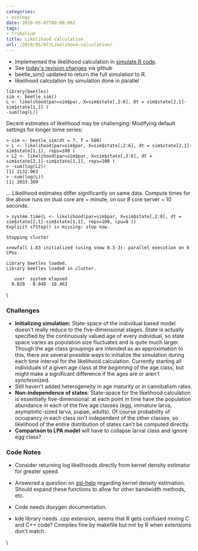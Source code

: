 ```yaml
---
categories:
- ecology
date: 2010-05-07T00:00:00Z
tags:
- tribolium
title: Likelihood calculation
url: /2010/05/07/Likelihood-calculation/
---
```


-   Implemented the likelihood calculation in [simulate.R
    code](http://github.com/cboettig/structured-populations/blob/master/R/simulate.R "http://github.com/cboettig/structured-populations/blob/master/R/simulate.R").
-   See [today's revision
    changes](http://github.com/cboettig/structured-populations/commit/786d5bc1fe419c036428e4502cdbe1ea33010e9b "http://github.com/cboettig/structured-populations/commit/786d5bc1fe419c036428e4502cdbe1ea33010e9b")
    via github
-   beetle\_sim() updated to return the full simulation to R.
-   likelihood calculation by simulation done in parallel

~~~~ {.de1}
library(beetles)
sim <- beetle_sim()
L <- likelihood(par=sim$par, X=sim$state[,2:6], Dt = sim$state[2,1]-sim$state[1,1] )
-sum(log(L))
~~~~

Decent estimates of likelihood may be challenging: Modifying default
settings for longer tome series:

~~~~ {.de1}
> sim <- beetle_sim(dt = 7, T = 500)
> L <- likelihood(par=sim$par, X=sim$state[,2:6], dt = sim$state[2,1]-sim$state[1,1], reps=100 )
> L2 <- likelihood(par=sim$par, X=sim$state[,2:6], dt = sim$state[2,1]-sim$state[1,1], reps=100 )
> -sum(log(L2))
[1] 2132.963
> -sum(log(L))
[1] 2033.309
~~~~

... Likelihood estimates differ significantly on same data. Compute
times for the above runs on dual core are \~ minute, on our 8 core
server \~ 10 seconds.

~~~~ {.de1}
> system.time(L <- likelihood(par=sim$par, X=sim$state[,2:6], dt = sim$state[2,1]-sim$state[1,1], reps=100, cpu=8 ))
Explicit sfStop() is missing: stop now.
 
Stopping cluster
 
snowfall 1.83 initialized (using snow 0.3-3): parallel execution on 8 CPUs.
 
Library beetles loaded.
Library beetles loaded in cluster.
 
   user  system elapsed 
  0.020   0.040  10.463
~~~~

\

### Challenges

-   **Initializing simulation:** State-space of the individual based
    model doesn't really reduce to the five-dimensional stages. State is
    actually specified by the continuously valued age of every
    individual, so state space varies as population size fluctuates and
    is quite much larger. Though the age class groupings are intended as
    an approximation to this, there are several possible ways to
    initialize the simulation during each time interval for the
    likelihood calculation. Currently starting all individuals of a
    given age class at the *beginning* of the age class, but might make
    a significant difference if the ages are or aren't synchronized.
-   Still haven't added heterogeneity in age maturity or in cannibalism
    rates.
-   **Non-independence of states**: State-space for the likelihood
    calculation is essentially five-dimensional: at each point in time
    have the population abundance in each of the five age classes (egg,
    immature larva, asymptotic-sized larva, pupae, adults). Of course
    probability of occupancy in each class isn't independent of the
    other classes, so likelihood of the entire distribution of states
    can't be computed directly.
-   **Comparison to LPA model** will have to collapse larval class and
    ignore egg class?

### Code Notes

-   Consider returning log likelihoods directly from kernel density
    estimator for greater speed.

-   Answered a question on
    [gsl-help](http://www.mail-archive.com/help-gsl@gnu.org/msg03168.html "http://www.mail-archive.com/help-gsl@gnu.org/msg03168.html")
    regarding kernel density estimation. Should expand these functions
    to allow for other bandwidth methods, etc.

-   Code needs doxygen documentation.

-   kde library needs .cpp extension, seems that R gets confused mixing
    C and C++ code? Compiles fine by makefile but not by R when
    extensions don't match.

\

